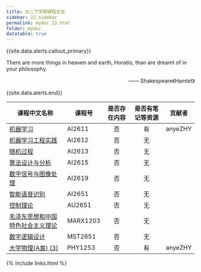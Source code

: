 ```yaml
---
title: 大二下学期课程总览
sidebar: 22_sidebar
permalink: mydoc_22.html
folder: mydoc
datatable: true
---
```


{{site.data.alerts.callout_primary}}
<p>There are more things in heaven and earth, Horatio, than are dreamt of in your philosophy.</p>
<p align="right">—— Shakespeare《Hamlet》</p>

{{site.data.alerts.end}}

<div class="datatable-begin"></div>

| 课程中文名称                                         | 课程号   | 是否存在内容 | 是否有笔记等资源 | 贡献者  |
| ---------------------------------------------------- | -------- | :----------: | :--------------: | :-----: |
| [机器学习](22_AI2611.html)                           | AI2611   |      否      |        有        | anyeZHY |
| [机器学习工程实践](22_AI2612.html)                   | AI2612   |      否      |        无        |         |
| [随机过程](22_AI2613.html)                           | AI2613   |      否      |        无        |         |
| [算法设计与分析](22_AI2615.html)                     | AI2615   |      否      |        无        |         |
| [数字信号与图像处理](22_AI2619.html)                 | AI2619   |      否      |        无        |         |
| [智能语音识别](22_AI2651.html)                       | AI2651   |      否      |        无        |         |
| [控制理论](22_AU2651.html)                           | AU2651   |      否      |        无        |         |
| [毛泽东思想和中国特色社会主义理论](22_MARX1203.html) | MARX1203 |      否      |        无        |         |
| [数字逻辑设计](22_MST2651.html)                      | MST2651  |      否      |        无        |         |
| [大学物理(A类) (3)](22_PHY1253.html)                 | PHY1253  |      否      |        有        | anyeZHY |

<div class="datatable-end"></div>

{% include links.html %}